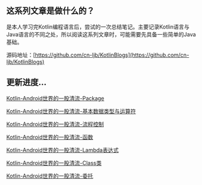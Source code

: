 ## 这系列文章是做什么的？

是本人学习完Kotlin编程语言后，尝试的一次总结笔记。主要记录Kotlin语言与Java语言的不同之处，所以阅读这系列文章时，可能需要先具备一些简单的Java基础。


源码地址：[https://github.com/cn-ljb/KotlinBlogs](https://github.com/cn-ljb/KotlinBlogs)

## 更新进度...

[Kotlin-Android世界的一股清流-Package](http://www.jianshu.com/p/6ee027a5fe61)

[Kotlin-Android世界的一股清流-基本数据类型与运算符](http://www.jianshu.com/p/39ba00c72827)

[Kotlin-Android世界的一股清流-流程控制](http://www.jianshu.com/p/ea087dfb9de9)

[Kotlin-Android世界的一股清流-函数](http://www.jianshu.com/p/bb82e9911f13)

[Kotlin-Android世界的一股清流-Lambda表达式](http://www.jianshu.com/p/014e17828079)

[Kotlin-Android世界的一股清流-Class类](http://www.jianshu.com/p/730bb545553b)

[Kotlin-Android世界的一股清流-委托](http://www.jianshu.com/p/65d586c31704)